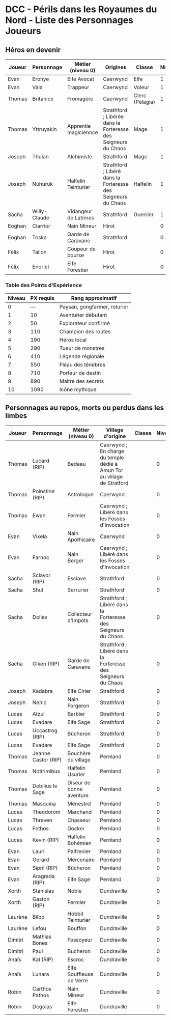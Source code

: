 # DCC - Périls dans les Royaumes du Nord - Liste des Personnages Joueurs

## Héros en devenir

<!-- Caerwynd / Session 3 = 4 PX -->
<!-- Forteresse / Session 4 &  5 = 10 PX -->
<!-- Strathford / Session 6 = 4 PX -->
<!-- Hirot / Session 7 = 4 PX -->
<!-- Ulfehonar Session 8 = 6 PX -->

<!-- Un personnage au repos pour une session gagne la moitié des PX -->


| Joueur | Personnage | Métier (niveau 0) | Origines | Classe | Niveau | PX |
| ---- | ---- | ---- | ---- | ---- | ---- | ---- |
| Evan | Erohye | Elfe Avocat | Caerwynd | Elfe | 1 | 25 <!-- 4+10+4+4+3 --> |
| Evan | Vala | Trappeur | Caerwynd | Voleur | 1 | 23 <!-- 4+10+4+2+3 --> |
| Thomas | Britanice | Fromagère | Caerwynd | Clerc (Pélagia) | 1 | 28 <!-- 4+10+4+4+6 --> |
| Thomas | Yttruyakin | Apprentie magiciennce | Strathford ; Libérée dans la Forteresse des Seigneurs du Chaos | Mage | 1 | 26 <!-- 4+10+4+2+6 --> |
| Joseph | Thulan | Alchimiste | Strathford | Mage | 1 | 22 <!-- 0+10+4+2+6 --> |
| Joseph | Nuhuruk | Halfelin Teinturier | Strathford ; Libéré dans la Forteresse des Seigneurs du Chaos | Halfelin | 1 | 22 <!-- 0+10+4+2+6 --> |
| Sacha |  Willy-Claude | Vidangeur de Latrines | Strathford | Guerrier | 1 | 19 <!-- 0+10+2+4+3 --> |
| Eoghan | Ciarrior | Nain Mineur | Hirot | | 0 | 10 <!-- 0+0+0+4+6 --> |
| Eoghan | Toska | Garde de Caravane | Strathford | | 0 | 10 <!-- 0+0+0+4+6 --> |
| Félix | Talion | Coupeur de bourse | Hirot | | 0 | 7 <!-- 0+0+0+4+3 --> |
| Félix | Enoriel | Elfe Forestier | Hirot | | 0 | 7 <!-- 0+0+0+4+3 --> |

### Table des Points d'Expérience

| Niveau | PX requis | Rang approximatif |
|--------|-----------|--------------------------------|
| 0      | —         | Paysan, gongfarmer, roturier   |
| 1      | 10        | Aventurier débutant            |
| 2      | 50        | Explorateur confirmé           |
| 3      | 110       | Champion des routes            |
| 4      | 190       | Héros local                    |
| 5      | 290       | Tueur de monstres              |
| 6      | 410       | Légende régionale              |
| 7      | 550       | Fléau des ténèbres             |
| 8      | 710       | Porteur de destin              |
| 9      | 890       | Maître des secrets             |
| 10     | 1090      | Icône mythique                 |

## Personnages au repos, morts ou perdus dans les limbes

| Joueur | Personnage | Métier (niveau 0) | Village d'origine | Classe | Niveau | PX |
| ---- | ---- | ---- | ---- | ---- | ---- | ---- |
| Thomas | Lucard (RIP) | Bedeau | Caerwynd ; En charge du temple dédié à Amun Tor au village de Stratford |  | 0 | | 
| Thomas | Poinstiné (RIP) | Astrologue | Caerwynd |  | 0 | |  
| Thomas | Ewan | Fermier | Caerwynd ; Libéré dans les Fosses d'Invocation |  | 0 | 14 |
| Evan | Vixela |  Nain Apothicaire | Caerwynd |  | 0 | 14 |
| Evan | Farnoc |  Nain Berger | Caerwynd ; Libéré dans les Fosses d'Invocation |  | 0 | 14 |
| Sacha | Sclavor (RIP) | Esclave | Strathford |  | 0 |  |
| Sacha | Shul | Serrurier | Strathford |  | 0 | 10 |
| Sacha | Dollex | Collecteur d'Impots | Strathford ; Libéré dans la Forteresse des Seigneurs du Chaos |  | 0 | 10 |
| Sacha | Giken (RIP) | Garde de Caravane | Strathford ; Libéré dans la Forteresse des Seigneurs du Chaos |  | 0 |  |
| Joseph | Kadabra | Elfe Cirier | Strathford |  | 0 | 10 |
| Joseph | Nehic | Nain Forgeron | Strathford |  | 0 | 10 |
| Lucas | Atzul | Barbier | Strathford |  | 0 | 10 |
| Lucas | Evadare | Elfe Sage | Strathford |  | 0 | 10 |
| Lucas | Uccastrog (RIP) | Bûcheron | Strathford |  | 0 | |
| Lucas | Evadare | Elfe Sage | Strathford |  | 0 | 10 |
| Thomas | Jeanne Castor (RIP) | Bouchère du village | Pernland |  | 0 | |
| Thomas | Notirimibus | Halfelin Usurier | Pernland |  | 0 | 10 |
| Thomas | Debilius le Sage | Diseur de bonne aventure | Pernland |  | 0 | 10 |
| Thomas |Masquina | Ménestrel | Pernland |  | 0 | 10 |
| Lucas | Theodorom | Marchand | Pernland |  | 0 | 10 |
| Lucas | Thraven | Chasseur | Pernland |  | 0 | 10 |
| Lucas | Fethos | Docker | Pernland |  | 0 | 10 |
| Lucas | Kevin (RIP) | Halfelin Bohémien | Pernland |  | 0 |  |
| Evan | Lauri | Palfrenier | Pernland |  | 0 | 10 |
| Evan | Gerard | Mercenaire | Pernland |  | 0 | 10 |
| Evan | Sipril (RIP) | Bûcheron | Pernland |  | 0 |  |
| Evan | Aragrada (RIP) | Elfe Sage | Pernland |  | 0 |  |
| Xorth | Stanislas | Noble | Dundraville |  | 0 | 10 |
| Xorth | Gaston (RIP) | Fermier | Dundraville |  | 0 | |
| Laurène | Bilbo | Hobbit Teinturier  | Dundraville |  | 0 | 10 |
| Laurène | Lefou | Bouffon | Dundraville |  | 0 | 10 |
| Dimitri | Mathias Bones | Fossoyeur | Dundraville |  | 0 | 10 |
| Dimitri | Paul | Bucheron | Dundraville |  | 0 | 10 |
| Anaïs | Kal (RIP) | Escroc | Dundraville |  | 0 |  |
| Anaïs | Lunara | Elfe Souffleuse de Verre | Dundraville |  | 0 | 10 |
| Robin | Carthos Pathos | Nain Mineur | Dundraville |  | 0 | 10 |
| Robin | Degolas | Elfe Forestier | Dundraville |  | 0 | 10 |
